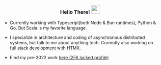 <h3 align="center">  
    Hello There!
    <img src="https://media.giphy.com/media/hvRJCLFzcasrR4ia7z/giphy.gif" width="28">
</h3>

- Currently working with Typescript(both Node & Bun runtimes), Python & Go. But Scala is my favorite language.

- I specialize in architecture and coding of asynchronous distributed systems, but talk to me about anything tech. Currently also working on [full stack development with HTMX.](https://github.com/nigelnindodev/BunHtmxFullStack)

- Find my pre-2022 work [here (2FA locked profile)](https://github.com/nigelnindo)
